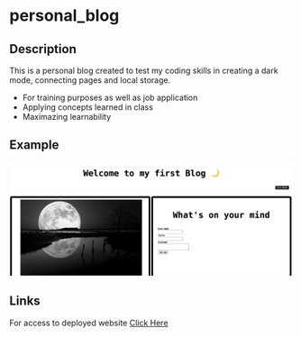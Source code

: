 # personal_blog


## Description 

This is a personal blog created to test my coding skills in creating a dark mode, connecting pages and local storage. 

- For training purposes as well as job application
- Applying concepts learned in class
- Maximazing learnability

## Example 


<img src="./assets/images/personal-blog.png"
     alt="personalBlog">


## Links


For access to deployed website [Click Here](https://parryprogramming.github.io/personal_blog/)